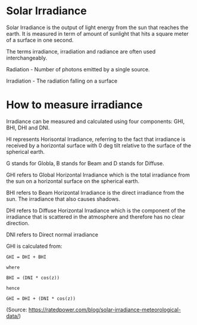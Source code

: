# Solar Irradiance
Solar Irradiance is the output of light energy from the sun that reaches the earth. It is  measured in term of amount of sunlight that hits a square meter of a surface in one second.

The terms irradiance, irradiation and radiance are often used interchangeably.  

Radiation - Number of photons emitted by a single source.

Irradiation - The radiation falling on a surface


# How to measure irradiance
Irradiance can be measured and calculated using four components: GHI, BHI, DHI and DNI.

HI represents Horisontal Irradiance, referring to the fact that irradiance is received by a horizontal surface with 0 deg tilt relative to the surface of the spherical earth.

G stands for Globla, B stands for Beam and D stands for Diffuse.

GHI refers to Global Horizontal Irradiance which is the total irradiance from the sun on a horizontal surface on the spherical earth. 

BHI refers to Beam Horizontal Irradiance is the direct irradiance from the sun. The irradiance that also causes shadows. 

DHI refers to Diffuse Horizontal Irradiance which is the component of the irradiance that is scattered in the atmosphere and therefore has no clear direction.

DNI refers to Direct normal irradiance

GHI is calculated from:

	GHI = DHI + BHI

	where
	
	BHI = (DNI * cos(z))

	hence

	GHI = DHI + (DNI * cos(z))


(Source: https://ratedpower.com/blog/solar-irradiance-meteorological-data/) 